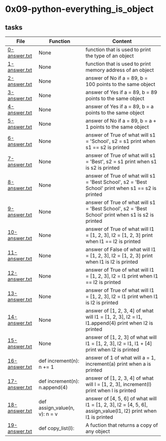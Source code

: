 # 0x09-python-everything_is_object




## tasks
| File | Function | Content |
| ---- | -------- | -------- |
| [0-answer.txt](0-answer.txt) | None | function that is used to print the type of an object |
| [1-answer.txt](1-answer.txt) | None | function that is used to print memory address of an object |
| [2-answer.txt](2-answer.txt) | None | answer of No if a = 89, b = 100 points to the same object |
| [3-answer.txt](3-answer.txt) | None | answer of Yes if a = 89, b = 89 points to the same object |
| [4-answer.txt](4-answer.txt) | None | answer of Yes if a = 89, b = a points to the same object |
| [5-answer.txt](5-answer.txt) | None | answer of No if a = 89, b = a + 1 points to the same object |
| [6-answer.txt](6-answer.txt) | None | answer of True of what will s1 = 'School', s2 = s1 print when s1 == s2 is printed |
| [7-answer.txt](7-answer.txt) | None | answer of True of what will s1 = 'Best', s2 = s1 print when s1 is s2 is printed |
| [8-answer.txt](8-answer.txt) | None | answer of True of what will s1 = 'Best School', s2 = 'Best School' print when s1 == s2 is printed |
| [9-answer.txt](9-answer.txt) | None | answer of True of what will s1 = 'Best School', s2 = 'Best School' print when s1 is s2 is printed |
| [10-answer.txt](10-answer.txt) | None | answer of True of what will l1 = [1, 2, 3], l2 = [1, 2, 3] print when l1 == l2 is printed
| [11-answer.txt](11-answer.txt) | None | answer of False of what will l1 = [1, 2, 3], l2 = [1, 2, 3] print when l1 is l2 is printed
| [12-answer.txt](12-answer.txt) | None | answer of True of what will l1 = [1, 2, 3], l2 = l1 print when l1 == l2 is printed
| [13-answer.txt](13-answer.txt) | None | answer of True of what will l1 = [1, 2, 3], l2 = l1 print when l1 is l2 is printed
| [14-answer.txt](14-answer.txt) | None | answer of [1, 2, 3, 4] of what will l1 = [1, 2, 3], l2 = l1, l1.append(4) print when l2 is printed |
| [15-answer.txt](15-answer.txt) | None | answer of [1, 2, 3] of what will l1 = [1, 2, 3], l2 = l1, l1 + [4] print when l2 is printed |
| [16-answer.txt](16-answer.txt) | def increment(n): n += 1 | answer of 1 of what will a = 1, increment(a) print when a is printed |
| [17-answer.txt](17-answer.txt) | def increment(n): n.append(4) | answer of [1, 2, 3, 4] of what will l = [1, 2, 3], increment(l) print when l is printed |
| [18-answer.txt](18-answer.txt) | def assign_value(n, v): n = v | answer of [4, 5, 6] of what will l1 = [1, 2, 3], l2 = [4, 5, 6], assign_value(l1, l2) print when l1 is printed |
| [19-answer.txt](19-answer.txt) | def copy_list(l): | A fuction that returns a copy of any object |
